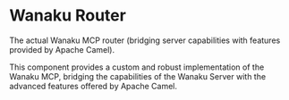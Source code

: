 # Wanaku Router

The actual Wanaku MCP router (bridging server capabilities with features provided by Apache Camel).

This component provides a custom and robust implementation of the Wanaku MCP, bridging the capabilities of the Wanaku Server with the advanced features offered by Apache Camel.